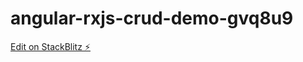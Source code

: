 # angular-rxjs-crud-demo-gvq8u9

[Edit on StackBlitz ⚡️](https://stackblitz.com/edit/angular-rxjs-crud-demo-gvq8u9)
